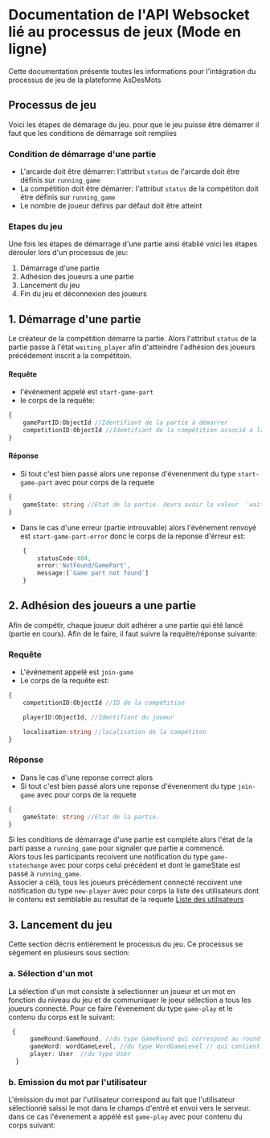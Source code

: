 # Documentation de l'API Websocket lié au processus de jeux (Mode en ligne)

<p>Cette documentation présente toutes les informations pour l'intégration du processus de jeu de la plateforme AsDesMots</p>
<p>

## Processus de jeu
Voici les étapes de démarage du jeu. pour que le jeu puisse être démarrer il faut que les conditions de démarrage soit remplies

### Condition de démarrage d'une partie
- L'arcarde doit être démarrer:  l'attribut `status` de l'arcarde doit être définis sur `running_game`
- La compétition doit être démarrer: l'attribut `status` de la compétiton doit être définis sur `running_game`
- Le nombre de joueur définis par défaut doit être atteint
  
### Etapes du jeu
Une fois les étapes de démarrage d'une partie ainsi établié voici les étapes dérouler lors d'un processus de jeu:
1. Démarrage d'une partie
2. Adhésion des joueurs a une partie 
3. Lancement du jeu
4. Fin du jeu et déconnexion des joueurs
 

## 1. Démarrage d'une partie   
Le créateur de la compétition démarre la partie. Alors l'attribut `status` de la partie passe à l'état `waiting_player` afin d'atteindre l'adhésion des joueurs précédement inscrit a la compétitoin.

#### Requête
- l'événement appelé est `start-game-part`
- le corps de la requête: 
```Typescript
{
    gamePartID:ObjectId //Identifiant de la partie à démarrer
    competitionID:ObjectId //Idemtifiant de la compétition associé a la partie
}
```

#### Réponse
- Si tout c'est bien passé alors une reponse d'évenenment du type `start-game-part` avec pour corps de la requete 
```Typescript
{
    gameState: string //Etat de la partie. devra avoir la valeur  `waiting_player`
}
```
- Dans le cas d'une erreur (partie introuvable) alors l'évènement renvoyé est `start-game-part-error` donc le corps de la reponse d'érreur est:
```TypeScript
    {
        statusCode:404,
        error:'NotFound/GamePart',
        message:[`Game part not found`]
    }
```

## 2. Adhésion des joueurs a une partie
Afin de compétir, chaque joueur doit adhérer a une partie qui été lancé (partie en cours). Afin de le faire, il faut suivre la requête/réponse suivante:

### Requête
- L'événement appelé est `join-game`
- Le corps de la requête est: 
```TypeScript
{
    competitionID:ObjectId //ID de la compétition

    playerID:ObjectId, //Identifiant du joueur

    localisation:string //localisation de la compétiton
}
```

### Réponse
- Dans le cas d'une reponse correct alors 
- Si tout c'est bien passé alors une reponse d'évenenment du type `join-game` avec pour corps de la requete 
```Typescript
{
    gameState: string //Etat de la partie. 
}
```
Si les conditions de démarrage d'une partie est compléte alors l'état de la parti passe a `running_game` pour signaler que partie a commencé. <br/> 
Alors tous les participants recoivent une notification du type `game-statechange` avec pour corps celui précédent et dont le gameState est passé à `running_game`. <br/>
Associer a célà, tous les joueurs précédement connecté recoivent une notification du type `new-player` avec pour corps la liste des utilisateurs dont le contenu est semblable au resultat de la requete  [Liste des utilisateurs](https://asdesmots-apidoc.yaba-in.com/#api-Authorization-get_list_of_users_by_roleId)

## 3. Lancement du jeu
Cette section décris entiérement le processus du jeu. Ce processus se ségement en plusieurs sous section:

### a. Sélection d'un mot
La sélection d'un mot consiste à selectionner un joueur et un mot en fonction du niveau du jeu et de communiquer le joeur sélection a tous les joueurs connecté. Pour ce faire l'évenement du type `game-play` et le contenu du corps est le suivant: 
  ```Typescript
   {
        gameRound:GameRound, //du type GameRound qui correspond au round courrant
        gameWord: wordGameLevel, //du type WordGameLevel // qui contient le mot sélectionné
        player: User  //du type User
    }
  ```

### b. Emission du mot par l'utilisateur
L'émission du mot par l'utilisateur correspond au fait que l'utilisateur sélectionné saissi le mot dans le champs d'entré et envoi vers le serveur. dans ce cas l'évenement a appélé est `game-play` avec pour contenu du corps suivant:

</p>